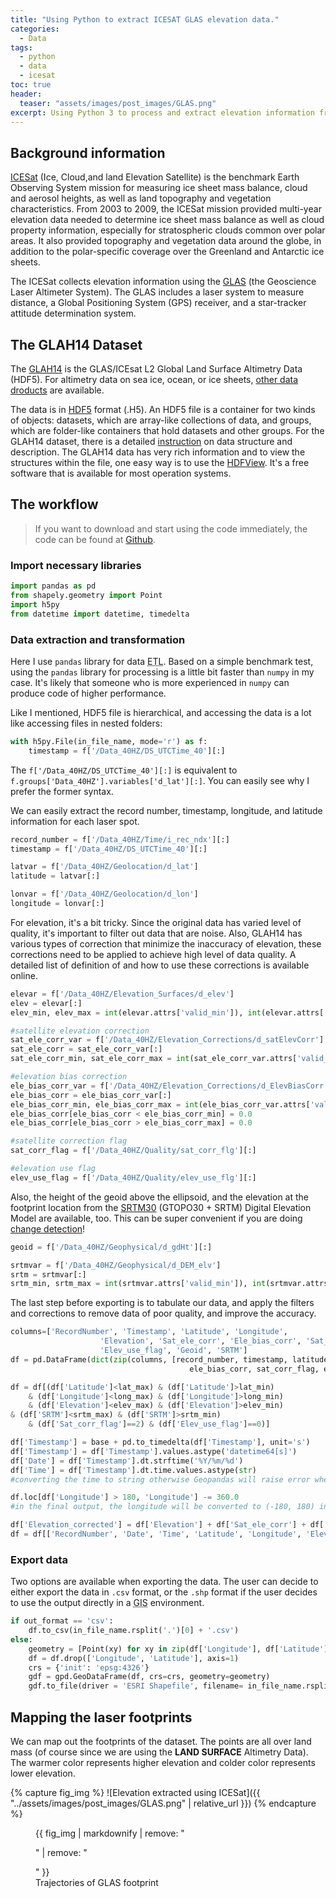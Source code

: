 ```yaml
---
title: "Using Python to extract ICESAT GLAS elevation data."
categories:
  - Data
tags:
  - python
  - data
  - icesat
toc: true
header:
  teaser: "assets/images/post_images/GLAS.png"
excerpt: Using Python 3 to process and extract elevation information from ICESat GLAH14 data product.
---
```


## Background information

[ICESat](https://icesat.gsfc.nasa.gov/icesat/) (Ice, Cloud,and land Elevation Satellite) is the benchmark Earth Observing System mission for measuring ice sheet mass balance, cloud and aerosol heights, as well as land topography and vegetation characteristics. From 2003 to 2009, the ICESat mission provided multi-year elevation data needed to determine ice sheet mass balance as well as cloud property information, especially for stratospheric clouds common over polar areas. It also provided topography and vegetation data around the globe, in addition to the polar-specific coverage over the Greenland and Antarctic ice sheets.

The ICESat collects elevation information using the [GLAS](https://icesat.gsfc.nasa.gov/icesat/glas.php) (the Geoscience Laser Altimeter System). The GLAS includes a laser system to measure distance, a Global Positioning System (GPS) receiver, and a star-tracker attitude determination system. 

## The GLAH14 Dataset

The [GLAH14](https://nsidc.org/data/glah14) is the GLAS/ICEsat L2 Global Land Surface Altimetry Data (HDF5). For altimetry data on sea ice, ocean, or ice sheets, [other data droducts](https://nsidc.org/data/glah14) are available. 

The data is in [HDF5](http://docs.h5py.org/en/latest/quick.html) format (.H5). An HDF5 file is a container for two kinds of objects: datasets, which are array-like collections of data, and groups, which are folder-like containers that hold datasets and other groups. For the GLAH14 dataset, there is a detailed [instruction](https://nsidc.org/data/docs/daac/glas_altimetry/data-dictionary-glah14.html) on data structure and description. The GLAH14 data has very rich information and to view the structures within the file, one easy way is to use the [HDFView](https://support.hdfgroup.org/products/java/hdfview/). It's a free software that is available for most operation systems.

## The workflow

>If you want to download and start using the code immediately, the code can be found at [Github](https://github.com/luxiaoyu1987/research/blob/master/extract_elevation_from_glah14.py).

### Import necessary libraries

```python
import pandas as pd
from shapely.geometry import Point
import h5py
from datetime import datetime, timedelta
```

### Data extraction and transformation

Here I use `pandas` library for data <abbr title="Extraction, Transform, and Loading">ETL</abbr>. Based on a simple benchmark test, using the `pandas` library for processing is a little bit faster than `numpy` in my case. It's likely that someone who is more experienced in `numpy` can produce code of higher performance. 

Like I mentioned, HDF5 file is hierarchical, and accessing the data is a lot like accessing files in nested folders:

```python
with h5py.File(in_file_name, mode='r') as f:
    timestamp = f['/Data_40HZ/DS_UTCTime_40'][:]
```

The `f['/Data_40HZ/DS_UTCTime_40'][:]` is equivalent to `f.groups['Data_40HZ'].variables['d_lat'][:]`. You can easily see why I prefer the former syntax. 

We can easily extract the record number, timestamp, longitude, and latitude information for each laser spot. 

```python
record_number = f['/Data_40HZ/Time/i_rec_ndx'][:]
timestamp = f['/Data_40HZ/DS_UTCTime_40'][:]

latvar = f['/Data_40HZ/Geolocation/d_lat']
latitude = latvar[:]

lonvar = f['/Data_40HZ/Geolocation/d_lon']
longitude = lonvar[:]
```

For elevation, it's a bit tricky. Since the original data has varied level of quality, it's important to filter out data that are noise. Also, GLAH14 has various types of correction that minimize the inaccuracy of elevation, these corrections need to be applied to achieve high level of data quality. A detailed list of definition of and how to use these corrections is available online.

```python
elevar = f['/Data_40HZ/Elevation_Surfaces/d_elev']
elev = elevar[:]
elev_min, elev_max = int(elevar.attrs['valid_min']), int(elevar.attrs['valid_max'])

#satellite elevation correction
sat_ele_corr_var = f['/Data_40HZ/Elevation_Corrections/d_satElevCorr']
sat_ele_corr = sat_ele_corr_var[:]
sat_ele_corr_min, sat_ele_corr_max = int(sat_ele_corr_var.attrs['valid_min']), int(sat_ele_corr_var.attrs['valid_max'])

#elevation bias correction
ele_bias_corr_var = f['/Data_40HZ/Elevation_Corrections/d_ElevBiasCorr']
ele_bias_corr = ele_bias_corr_var[:]
ele_bias_corr_min, ele_bias_corr_max = int(ele_bias_corr_var.attrs['valid_min']), int(ele_bias_corr_var.attrs['valid_max'])
ele_bias_corr[ele_bias_corr < ele_bias_corr_min] = 0.0
ele_bias_corr[ele_bias_corr > ele_bias_corr_max] = 0.0

#satellite correction flag
sat_corr_flag = f['/Data_40HZ/Quality/sat_corr_flg'][:]

#elevation use flag
elev_use_flag = f['/Data_40HZ/Quality/elev_use_flg'][:]
```

Also, the height of the geoid above the ellipsoid, and the elevation at the footprint location from the [SRTM30](https://www2.jpl.nasa.gov/srtm/) (GTOPO30 + SRTM) Digital Elevation Model are available, too. This can be super convenient if you are doing [change detection](https://en.wikipedia.org/wiki/Change_detection_(GIS))!

```python
geoid = f['/Data_40HZ/Geophysical/d_gdHt'][:]

srtmvar = f['/Data_40HZ/Geophysical/d_DEM_elv']
srtm = srtmvar[:]
srtm_min, srtm_max = int(srtmvar.attrs['valid_min']), int(srtmvar.attrs['valid_max'])
```

The last step before exporting is to tabulate our data, and apply the filters and corrections to remove data of poor quality, and improve the accuracy.

```python
columns=['RecordNumber', 'Timestamp', 'Latitude', 'Longitude', 
                    'Elevation', 'Sat_ele_corr', 'Ele_bias_corr', 'Sat_corr_flag',
                    'Elev_use_flag', 'Geoid', 'SRTM']
df = pd.DataFrame(dict(zip(columns, [record_number, timestamp, latitude, longitude, elev, sat_ele_corr, 
                                        ele_bias_corr, sat_corr_flag, elev_use_flag, geoid, srtm])))

df = df[(df['Latitude']<lat_max) & (df['Latitude']>lat_min)
    & (df['Longitude']<long_max) & (df['Longitude']>long_min) 
    & (df['Elevation']<elev_max) & (df['Elevation']>elev_min)
& (df['SRTM']<srtm_max) & (df['SRTM']>srtm_min)
    & (df['Sat_corr_flag']==2) & (df['Elev_use_flag']==0)]

df['Timestamp'] = base + pd.to_timedelta(df['Timestamp'], unit='s')
df['Timestamp'] = df['Timestamp'].values.astype('datetime64[s]')
df['Date'] = df['Timestamp'].dt.strftime('%Y/%m/%d')
df['Time'] = df['Timestamp'].dt.time.values.astype(str)
#converting the time to string otherwise Geopandas will raise error when exporting as .shp

df.loc[df['Longitude'] > 180, 'Longitude'] -= 360.0
#in the final output, the longitude will be converted to (-180, 180) instead of (0, 360).

df['Elevation_corrected'] = df['Elevation'] + df['Sat_ele_corr'] + df['Ele_bias_corr'] - df['Geoid'] - 0.7
df = df[['RecordNumber', 'Date', 'Time', 'Latitude', 'Longitude', 'Elevation_corrected', 'SRTM']]
```

### Export data

Two options are available when exporting the data. The user can decide to either export the data in `.csv` format, or the `.shp` format if the user decides to use the output directly in a <abbr title="Geographical Information System">GIS</abbr> environment. 

```python
if out_format == 'csv':
    df.to_csv(in_file_name.rsplit('.')[0] + '.csv')
else:
    geometry = [Point(xy) for xy in zip(df['Longitude'], df['Latitude'])]
    df = df.drop(['Longitude', 'Latitude'], axis=1)
    crs = {'init': 'epsg:4326'}
    gdf = gpd.GeoDataFrame(df, crs=crs, geometry=geometry)
    gdf.to_file(driver = 'ESRI Shapefile', filename= in_file_name.rsplit('.')[0] + '.shp')
```

## Mapping the laser footprints

We can map out the footprints of the dataset. The points are all over land mass (of course since we are using the **LAND SURFACE** Altimetry Data). The warmer color represents higher elevation and colder color represents lower elevation.

{% capture fig_img %}
![Elevation extracted using ICESat]({{ "../assets/images/post_images/GLAS.png" | relative_url }})
{% endcapture %}

<figure>
  {{ fig_img | markdownify | remove: "<p>" | remove: "</p>" }}
  <figcaption style="center">Trajectories of GLAS footprint</figcaption>
</figure>

